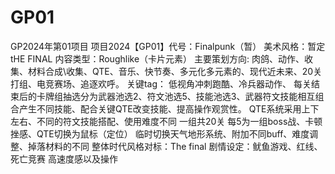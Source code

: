# GP01
GP2024年第01项目
项目2024【GP01】代号：Finalpunk（暂）
美术风格：暂定 tHE FINAL
内容类型：Roughlike（卡片元素）
主要策划方向:
肉鸽、动作、收集、材料合成\收集、QTE、音乐、快节奏、多元化多元素的、现代近未来、20关打组、电竞赛场、追逐欢呼。
关键tag：
低视角冲刺跑酷、冷兵器动作、
每关结束后的卡牌组抽选分为武器池选2、符文池选5、技能池选3、武器符文技能相互组合产生不同技能、配合关键QTE改变技能、提高操作观赏性。
QTE系统采用上下左右、不同的符文技能搭配、使用难度不同
一组共20关 每5为一组boss战、卡顿挫感、QTE切换为鼠标（定位）
临时切换天气地形系统、附加不同buff、难度调整、掉落材料的不同
整体时代风格对标：The final     剧情设定：鱿鱼游戏、红线、死亡竞赛
高速度感以及操作
